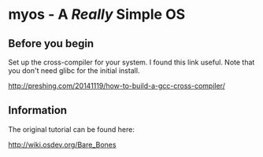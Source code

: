# myos - A *Really* Simple OS

## Before you begin

Set up the cross-compiler for your system. I found this link
useful. Note that you don't need glibc for the initial install.

http://preshing.com/20141119/how-to-build-a-gcc-cross-compiler/

## Information

The original tutorial can be found here:

http://wiki.osdev.org/Bare_Bones
